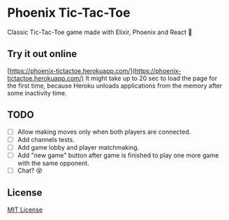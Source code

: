 # Phoenix Tic-Tac-Toe

Classic Tic-Tac-Toe game made with Elixir, Phoenix and React :sparkling_heart:

## Try it out online

[https://phoenix-tictactoe.herokuapp.com/](https://phoenix-tictactoe.herokuapp.com/)
It might take up to 20 sec to load the page for the first time, because Heroku unloads applications from the memory after some inactivity time.

## TODO

- [ ] Allow making moves only when both players are connected.
- [ ] Add channels tests.
- [ ] Add game lobby and player matchmaking.
- [ ] Add "new game" button after game is finished to play one more game with the same opponent.
- [ ] Chat? :dizzy_face:

## License

[MIT License](phoenix-tictactoe/LICENSE)
